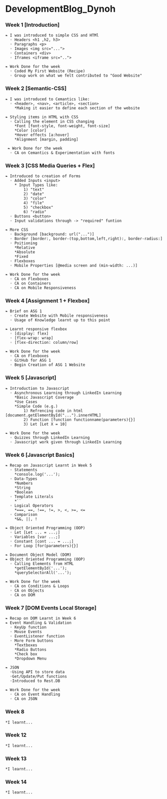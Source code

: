 # DevelopmentBlog_Dynoh
### Week 1 [Introduction]
    ❧ I was introduced to simple CSS and HTMl
      ◦ Headers <h1 ,h2, h3>
      ◦ Paragraphs <p>
      ◦ Images <img src="...">
      ◦ Containers <div>
      ◦ Iframes <iframe src="..">
      
    ❧ Work Done for the week
      ◦ Coded My First Website (Recipe)
      ◦ Group work on what we felt contributed to "Good Website"
    
### Week 2 [Semantic-CSS]
    ❧ I was introduced to Cemantics like:
      ◦ <header>, <nav>, <article>, <section>
        *Making it easier to define each section of the website
        
    ❧ Styling items in HTML with CSS
      ◦ Calling the element in CSS changing
        *Font [font-style, font-weight, font-size]
        *Color [color]
        *Hover effects [a:hover]
        *Alignment [margin, padding]
        
     ❧ Work Done for the week
      ◦ CA on Cemantics & Experimentation with fonts
    
### Week 3 [CSS Media Queries + Flex]
    ❧ Introduced to creation of Forms
      ◦ Added Inputs <input>
        * Input Types like:
            1) "text"
            2) "date"
            3) "color"
            4) "file"
            5) "checkbox"
            6) "radio"   
      ◦ Buttons <button>
      ◦ Input validations through -> "required" funtion
        
    ❧ More CSS
      ◦ Background [background: url("...")]
      ◦ Border [border:, border-(top,bottom,left,right):, border-radius:]
      ◦ Poitioning
        *Relative
        *Absolute
        *Fixed
      ◦ Flexboxes
      ◦ Mobile Properties [@media screen and (min-width: ...)]
        
    ❧ Work Done for the week
      ◦ CA on Flexboxes
      ◦ CA on Containers
      ◦ CA on Mobile Responsiveness
      
### Week 4 [Assignment 1 + Flexbox]
    ❧ Brief on ASG 1
      ◦ Create Website with Mobile responsiveness   
      ◦ Usage of Knowledge learnt up to this point
        
    ❧ Learnt responsive flexbox
      ◦ [display: flex]
      ◦ [flex-wrap: wrap]
      ◦ [flex-direction: column/row]
        
    ❧ Work Done for the week
      ◦ CA on Flexboxes
      ◦ GitHub for ASG 1
      ◦ Begin Creation of ASG 1 Website
    
### Week 5 [Javascript]
    ❧ Introduction to Javascript
      ◦ Asynchronous Learning through LinkedIn Learning
        *Basic Javascript Coverage
        *Use Cases
        *Simple Code (e.g.)
            1) Refrencing code in html [document.getElementById("...").innerHTML]
            2) Function [function functionname(parameters){}]
            3) Let [Let X = 10]
            
    ❧ Work Done for the week
      ◦ Quizzes through LinkedIn Learning
      ◦ Javascript work given through LinkedIn Learning
    
### Week 6 [Javascript Basics]
    ❧ Recap on Javascript Learnt in Week 5
      ◦ Statements
        *console.log('...');
      ◦ Data-Types
        *Numbers
        *String
        *Boolean
      ◦ Template Literals
        *``
      ◦ Logical Operators 
        *===, ==, !==, !=, >, <, >=, <=
      ◦ Comparison
        *&&, ||, !
    
    ❧ Object Oriented Programming (OOP)
      ◦ Let [Let ... = ...;]
      ◦ Variables [var ...;]
      ◦ Constant [cont ... = ...;]
      ◦ For Loop [for(parameters){}]
    
    ❧ Document Object Model (DOM)
    ❧ Object Oriented Programming (OOP)
      ◦ Calling Elements from HTML
        *getElementById('...');
        *querySelectorAll('...'); 
    
    ❧ Work Done for the week
      ◦ CA on Conditions & Loops
      ◦ CA on Objects
      ◦ CA on DOM
      
### Week 7 [DOM Events Local Storage]
    ❧ Recap on DOM Learnt in Week 6
    ❧ Event Handling & Validation
      ◦ KeyUp function
      ◦ Mouse Events
      ◦ EventListener function
      ◦ More Form buttons
        *Textboxes
        *Radio Buttons
        *Check box
        *Dropdown Menu
    
    ❧ JSON
      ◦Using API to store data
      ◦Get/Update/Put functions
      ◦Introduced to Rest.DB
    
    ❧ Work Done for the week
      ◦ CA on Event Handling
      ◦ CA on JSON 
    
### Week 8
    *I learnt...
    
### Week 12
    *I learnt...
    
### Week 13
    *I learnt...

### Week 14
    *I learnt...
